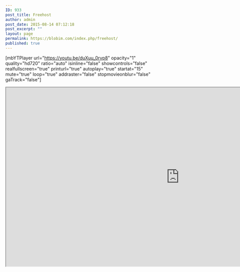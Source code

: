 ```yaml
---
ID: 933
post_title: Freehost
author: admin
post_date: 2015-08-14 07:12:18
post_excerpt: ""
layout: page
permalink: https://blobim.com/index.php/freehost/
published: true
---
```

[mbYTPlayer url="https://youtu.be/duXuu_0rvp8" opacity="1" quality="hd720" ratio="auto" isinline="false" showcontrols="false" realfullscreen="true" printurl="true" autoplay="true" startat="15" mute="true" loop="true" addraster="false" stopmovieonblur="false" gaTrack="false"]

<iframe src=" http://loveguerrillamarketing.com/links-tools/" width="1080" height="560"></iframe>